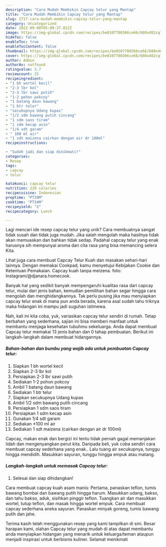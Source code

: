 ```yaml
---
description: "Cara Mudah Membikin Capcay telur yang Mantap"
title: "Cara Mudah Membikin Capcay telur yang Mantap"
slug: 2717-cara-mudah-membikin-capcay-telur-yang-mantap
category: Uncategorized
date: 2022-09-08T05:09:37.812Z
image: https://img-global.cpcdn.com/recipes/be0107780366ce66/680x482cq70/capcay-telur-foto-resep-utama.jpg
hideToc: false
enableToc: true
enableTocContent: false
thumbnail: https://img-global.cpcdn.com/recipes/be0107780366ce66/680x482cq70/capcay-telur-foto-resep-utama.jpg
cover: https://img-global.cpcdn.com/recipes/be0107780366ce66/680x482cq70/capcay-telur-foto-resep-utama.jpg
author: Admin
authorAv: notfound
ratingvalue: 3.7
reviewcount: 25
recipeingredient:
- "1 bh wortel kecil"
- "2-3 lbr kol"
- "2-3 lbr sawi putih"
- "1-2 pohon pokcoy"
- "1 batang daun bawang"
- "1 btr telur"
- "secukupnya Udang kupas"
- "1/2 sdm bawang putih cincang"
- "1 sdm saos tiram"
- "1 sdm kecap asin"
- "1/4 sdt garam"
- " 100 ml air"
- "1 sdt maizena cairkan dengan air dr 100ml"
recipeinstructions:

- "Sudah jadi dan siap dinikmati!"
categories:
- Resep
tags:
- capcay
- telur

katakunci: capcay telur 
nutrition: 220 calories
recipecuisine: Indonesian
preptime: "PT39M"
cooktime: "PT34M"
recipeyield: "2"
recipecategory: Lunch

---
```





Lagi mencari ide resep capcay telur yang unik? Cara membuatnya sangat tidak susah dan tidak juga mudah. Jika salah mengolah maka hasilnya tidak akan memuaskan dan bahkan tidak sedap. Padahal capcay telur yang enak harusnya sih mempunyai aroma dan cita rasa yang bisa memancing selera Kita.





Lihat juga cara membuat Capcay Telur Kuah dan masakan sehari-hari lainnya. Dengan memakai Cookpad, kamu menyetujui Kebijakan Cookie dan Ketentuan Pemakaian. Capcay kuah tanpa meizena. foto: Instagram/@djanara.homecook.

Banyak hal yang sedikit banyak mempengaruhi kualitas rasa dari capcay telur, mulai dari jenis bahan, kemudian pemilihan bahan segar hingga cara mengolah dan menghidangkannya. Tak perlu pusing jika mau menyiapkan capcay telur enak di mana pun anda berada, karena asal sudah tahu triknya maka hidangan ini mampu jadi suguhan istimewa.






Nah, kali ini kita coba, yuk, variasikan capcay telur sendiri di rumah. Tetap berbahan yang sederhana, sajian ini bisa memberi manfaat untuk membantu menjaga kesehatan tubuhmu sekeluarga. Anda dapat membuat Capcay telur memakai 13 jenis bahan dan 0 tahap pembuatan. Berikut ini langkah-langkah dalam membuat hidangannya.

<!--inarticleads1-->

##### Bahan-bahan dan bumbu yang wajib ada untuk pembuatan Capcay telur:

1. Siapkan 1 bh wortel kecil
1. Siapkan 2-3 lbr kol
1. Persiapkan 2-3 lbr sawi putih
1. Sediakan 1-2 pohon pokcoy
1. Ambil 1 batang daun bawang
1. Sediakan 1 btr telur
1. Siapkan secukupnya Udang kupas
1. Ambil 1/2 sdm bawang putih cincang
1. Persiapkan 1 sdm saos tiram
1. Persiapkan 1 sdm kecap asin
1. Gunakan 1/4 sdt garam
1. Sediakan  ±100 ml air
1. Sediakan 1 sdt maizena (cairkan dengan air dr 100ml)


Capcay, makan enak dan bergizi ini tentu tidak pernah gagal memanjakan lidah dan mengenyangkan perut kita. Daripada beli, yuk coba sendiri cara membuat capcay sederhana yang enak.. Lalu tuang air secukupnya, tunggu hingga mendidih. Masukkan sayuran, tunggu hingga empuk atau matang. 

<!--inarticleads2-->

##### Langkah-langkah untuk memasak Capcay telur:


1. Selesai dan siap dihidangkan!

Cara membuat capcay kuah asam manis: Pertama, panaskan teflon, tumis bawang bombai dan bawang putih hingga harum. Masukkan udang, bakso, dan tahu bakso, aduk, sisihkan pinggir teflon. Tuangkan air dan masukkan wortel, tutup teflon, dan masak hingga wortel empuk. Cara membuat capcay sederhana aneka sayuran. Panaskan minyak goreng, tumis bawang putih dan jahe. 

Terima kasih telah menggunakan resep yang kami tampilkan di sini. Besar harapan kami, olahan Capcay telur yang mudah di atas dapat membantu anda menyiapkan hidangan yang menarik untuk keluarga/teman ataupun menjadi inspirasi untuk berbisnis kuliner. Selamat menikmati
